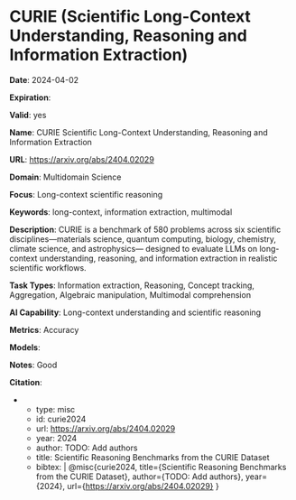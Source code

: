 # CURIE (Scientific Long-Context Understanding, Reasoning and Information Extraction)

**Date**: 2024-04-02

**Expiration**: 

**Valid**: yes

**Name**: CURIE  Scientific Long-Context Understanding, Reasoning and Information Extraction 

**URL**: https://arxiv.org/abs/2404.02029

**Domain**: Multidomain Science

**Focus**: Long-context scientific reasoning

**Keywords**: long-context, information extraction, multimodal

**Description**: CURIE is a benchmark of 580 problems across six scientific disciplines—materials science, quantum computing, biology, chemistry, climate science, and astrophysics— designed to evaluate LLMs on long-context understanding, reasoning, and information  extraction in realistic scientific workflows. 

**Task Types**: Information extraction, Reasoning, Concept tracking, Aggregation, Algebraic manipulation, Multimodal comprehension

**AI Capability**: Long-context understanding and scientific reasoning

**Metrics**: Accuracy

**Models**: 

**Notes**: Good

**Citation**:

-
  - type: misc
  - id: curie2024
  - url: https://arxiv.org/abs/2404.02029
  - year: 2024
  - author: TODO: Add authors
  - title: Scientific Reasoning Benchmarks from the CURIE Dataset
  - bibtex: |
      @misc{curie2024,
        title={Scientific Reasoning Benchmarks from the CURIE Dataset},
        author={TODO: Add authors},
        year={2024},
        url={https://arxiv.org/abs/2404.02029}
      }

